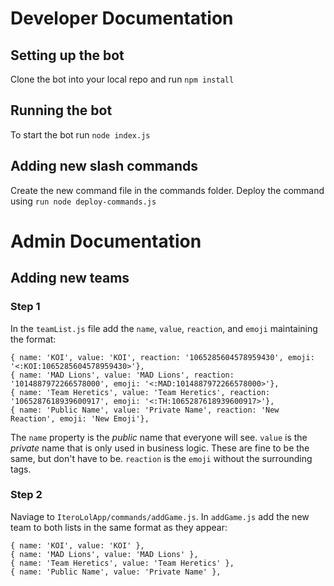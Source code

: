 # Developer Documentation

## Setting up the bot

Clone the bot into your local repo and run ```npm install```

## Running the bot

To start the bot run ```node index.js```

## Adding new slash commands

Create the new command file in the commands folder. Deploy the command using ```run node deploy-commands.js```

# Admin Documentation

## Adding new teams

### Step 1
In the `teamList.js` file add the `name`, `value`, `reaction`, and `emoji` maintaining the format:
````
{ name: 'KOI', value: 'KOI', reaction: '1065285604578959430', emoji: '<:KOI:1065285604578959430>'},
{ name: 'MAD Lions', value: 'MAD Lions', reaction: '1014887972266578000', emoji: '<:MAD:1014887972266578000>'},
{ name: 'Team Heretics', value: 'Team Heretics', reaction: '1065287618939600917', emoji: '<:TH:1065287618939600917>'},
{ name: 'Public Name', value: 'Private Name', reaction: 'New Reaction', emoji: 'New Emoji'},
````
The `name` property is the *public* name that everyone will see. `value` is the *private* name that is only used in business logic. These are fine to be the same, but don't have to be. `reaction` is the `emoji` without the surrounding tags. 

### Step 2
 Naviage to `IteroLolApp/commands/addGame.js`. In `addGame.js` add the new team to both lists in the same format as they appear:
 ````
 { name: 'KOI', value: 'KOI' },
 { name: 'MAD Lions', value: 'MAD Lions' },
 { name: 'Team Heretics', value: 'Team Heretics' },
 { name: 'Public Name', value: 'Private Name' },
 ````